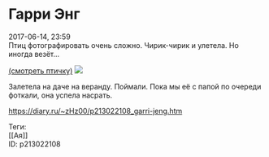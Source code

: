 Гарри Энг
==========

   
 2017-06-14, 23:59   
  Птиц фотографировать очень сложно. Чирик-чирик и улетела. Но иногда везёт...   
   
   [(смотреть птичку)](https://zHz00.diary.ru/p213022108.htm?index=1#linkmore213022108m1)     [![](http://s48.radikal.ru/i122/1706/c6/94328058b855t.jpg)](http://radikal.ru/big/nkjre0tt1t8mu)    
   
 Залетела на даче на веранду. Поймали. Пока мы её с папой по очереди фоткали, она успела насрать.   
      
    
 <https://diary.ru/~zHz00/p213022108_garri-jeng.htm>   
   
 Теги:   
 [[Ая]]   
 ID: p213022108